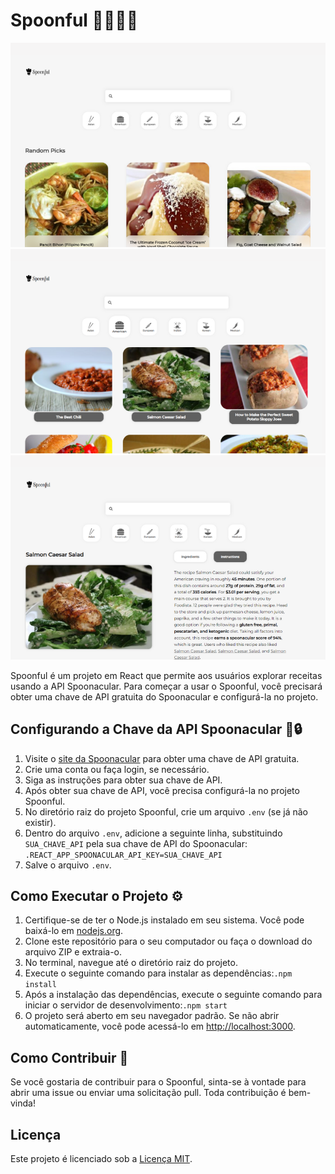 # Spoonful 🍴👨🏻‍🍳

![Capa do Projeto](public/demo1.png)
![Cozinha Americana](public/demo2.png)
![Receitas e ingredientes](public/demo3.png)

Spoonful é um projeto em React que permite aos usuários explorar receitas usando a API Spoonacular. Para começar a usar o Spoonful, você precisará obter uma chave de API gratuita do Spoonacular e configurá-la no projeto.

## Configurando a Chave da API Spoonacular 🔑🔒

1. Visite o [site da Spoonacular](https://spoonacular.com/food-api) para obter uma chave de API gratuita.
2. Crie uma conta ou faça login, se necessário.
3. Siga as instruções para obter sua chave de API.
4. Após obter sua chave de API, você precisa configurá-la no projeto Spoonful.
5. No diretório raiz do projeto Spoonful, crie um arquivo `.env` (se já não existir).
6. Dentro do arquivo `.env`, adicione a seguinte linha, substituindo `SUA_CHAVE_API` pela sua chave de API do Spoonacular: `.REACT_APP_SPOONACULAR_API_KEY=SUA_CHAVE_API`
7. Salve o arquivo `.env`.

## Como Executar o Projeto ⚙️

1. Certifique-se de ter o Node.js instalado em seu sistema. Você pode baixá-lo em [nodejs.org](https://nodejs.org/).
2. Clone este repositório para o seu computador ou faça o download do arquivo ZIP e extraia-o.
3. No terminal, navegue até o diretório raiz do projeto.
4. Execute o seguinte comando para instalar as dependências:`.npm install`
5. Após a instalação das dependências, execute o seguinte comando para iniciar o servidor de desenvolvimento:`.npm start`
6. O projeto será aberto em seu navegador padrão. Se não abrir automaticamente, você pode acessá-lo em [http://localhost:3000](http://localhost:3000).

## Como Contribuir 🤝

Se você gostaria de contribuir para o Spoonful, sinta-se à vontade para abrir uma issue ou enviar uma solicitação pull. Toda contribuição é bem-vinda!

## Licença

Este projeto é licenciado sob a [Licença MIT](https://opensource.org/licenses/MIT).






